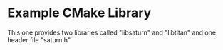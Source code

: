 # Example CMake Library

This one provides two libraries called "libsaturn" and "libtitan" and one header file "saturn.h"

